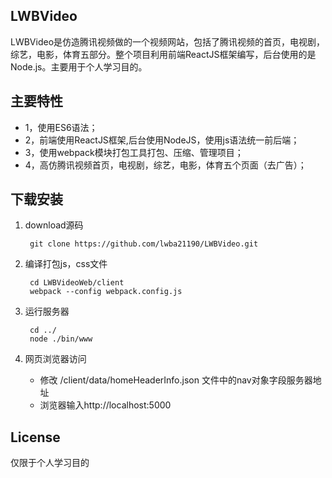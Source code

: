 ## LWBVideo ##

  LWBVideo是仿造腾讯视频做的一个视频网站，包括了腾讯视频的首页，电视剧，综艺，电影，体育五部分。整个项目利用前端ReactJS框架编写，后台使用的是Node.js。主要用于个人学习目的。
  
## 主要特性 ##
- 1，使用ES6语法；
- 2，前端使用ReactJS框架,后台使用NodeJS，使用js语法统一前后端；
- 3，使用webpack模块打包工具打包、压缩、管理项目；
- 4，高仿腾讯视频首页，电视剧，综艺，电影，体育五个页面（去广告）；

## 下载安装 ##

1. download源码

		git clone https://github.com/lwba21190/LWBVideo.git

2. 编译打包js，css文件

		cd LWBVideoWeb/client
		webpack --config webpack.config.js

3. 运行服务器

		cd ../
		node ./bin/www

4. 网页浏览器访问
	- 修改 /client/data/homeHeaderInfo.json 文件中的nav对象字段服务器地址
	- 浏览器输入http://localhost:5000
     
 
## License ##    
     
仅限于个人学习目的 
